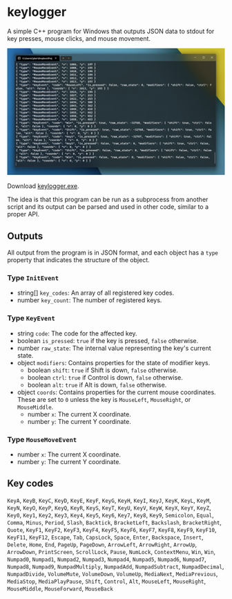 # keylogger
A simple C++ program for Windows that outputs JSON data to stdout for key presses, mouse clicks, and mouse movement.

![Screenshot](./screenshot.png)

Download [keylogger.exe](./keylogger.exe).

The idea is that this program can be run as a subprocess from another script and its output can be parsed and used in other code, similar to a proper API.

## Outputs
All output from the program is in JSON format, and each object has a `type` property that indicates the structure of the object.

### Type `InitEvent`
* string[] `key_codes`: An array of all registered key codes.
* number `key_count`: The number of registered keys.

### Type `KeyEvent`
* string `code`: The code for the affected key.
* boolean `is_pressed`: `true` if the key is pressed, `false` otherwise.
* number `raw_state`: The internal value representing the key's current state.
* object `modifiers`: Contains properties for the state of modifier keys.
    * boolean `shift`: `true` if Shift is down, `false` otherwise.
    * boolean `ctrl`: `true` if Control is down, `false` otherwise.
    * boolean `alt`: `true` if Alt is down, `false` otherwise.
* object `coords`: Contains properties for the current mouse coordinates. These are set to `0` unless the key is `MouseLeft`, `MouseRight`, or `MouseMiddle`.
    * number `x`: The current X coordinate.
    * number `y`: The current Y coordinate.

### Type `MouseMoveEvent`
* number `x`: The current X coordinate.
* number `y`: The current Y coordinate.

## Key codes
`KeyA`, `KeyB`, `KeyC`, `KeyD`, `KeyE`, `KeyF`, `KeyG`, `KeyH`, `KeyI`, `KeyJ`, `KeyK`, `KeyL`, `KeyM`, `KeyN`, `KeyO`, `KeyP`, `KeyQ`, `KeyR`, `KeyS`, `KeyT`, `KeyU`, `KeyV`, `KeyW`, `KeyX`, `KeyY`, `KeyZ`, `Key0`, `Key1`, `Key2`, `Key3`, `Key4`, `Key5`, `Key6`, `Key7`, `Key8`, `Key9`, `Semicolon`, `Equal`, `Comma`, `Minus`, `Period`, `Slash`, `Backtick`, `BracketLeft`, `Backslash`, `BracketRight`, `Quote`, `KeyF1`, `KeyF2`, `KeyF3`, `KeyF4`, `KeyF5`, `KeyF6`, `KeyF7`, `KeyF8`, `KeyF9`, `KeyF10`, `KeyF11`, `KeyF12`, `Escape`, `Tab`, `CapsLock`, `Space`, `Enter`, `Backspace`, `Insert`, `Delete`, `Home`, `End`, `PageUp`, `PageDown`, `ArrowLeft`, `ArrowRight`, `ArrowUp`, `ArrowDown`, `PrintScreen`, `ScrollLock`, `Pause`, `NumLock`, `ContextMenu`, `Win`, `Win`, `Numpad0`, `Numpad1`, `Numpad2`, `Numpad3`, `Numpad4`, `Numpad5`, `Numpad6`, `Numpad7`, `Numpad8`, `Numpad9`, `NumpadMultiply`, `NumpadAdd`, `NumpadSubtract`, `NumpadDecimal`, `NumpadDivide`, `VolumeMute`, `VolumeDown`, `VolumeUp`, `MediaNext`, `MediaPrevious`, `MediaStop`, `MediaPlayPause`, `Shift`, `Control`, `Alt`, `MouseLeft`, `MouseRight`, `MouseMiddle`, `MouseForward`, `MouseBack`